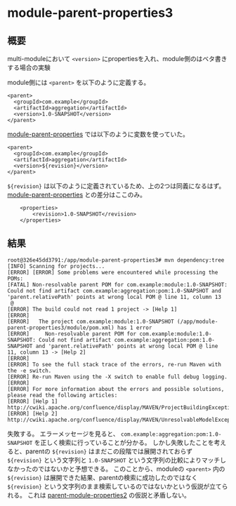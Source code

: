 # module-parent-properties3

## 概要
multi-moduleにおいて `<version>` にpropertiesを入れ、module側の<parent>はベタ書きする場合の実験

module側には `<parent>` を以下のように定義する。
```
<parent>
  <groupId>com.example</groupId>
  <artifactId>aggregation</artifactId>
  <version>1.0-SNAPSHOT</version>
</parent>
```

[module-parent-properties](../module-parent-properties) では以下のように変数を使っていた。

```
<parent>
  <groupId>com.example</groupId>
  <artifactId>aggregation</artifactId>
  <version>${revision}</version>
</parent>
```

`${revision}` は以下のように定義されているため、上の2つは同義になるはず。
[module-parent-properties](../module-parent-properties) との差分はここのみ。

```bigquery
    <properties>
        <revision>1.0-SNAPSHOT</revision>
    </properties>
```


## 結果

```
root@326e45dd3791:/app/module-parent-properties3# mvn dependency:tree
[INFO] Scanning for projects...
[ERROR] [ERROR] Some problems were encountered while processing the POMs:
[FATAL] Non-resolvable parent POM for com.example:module:1.0-SNAPSHOT: Could not find artifact com.example:aggregation:pom:1.0-SNAPSHOT and 'parent.relativePath' points at wrong local POM @ line 11, column 13
 @
[ERROR] The build could not read 1 project -> [Help 1]
[ERROR]
[ERROR]   The project com.example:module:1.0-SNAPSHOT (/app/module-parent-properties3/module/pom.xml) has 1 error
[ERROR]     Non-resolvable parent POM for com.example:module:1.0-SNAPSHOT: Could not find artifact com.example:aggregation:pom:1.0-SNAPSHOT and 'parent.relativePath' points at wrong local POM @ line 11, column 13 -> [Help 2]
[ERROR]
[ERROR] To see the full stack trace of the errors, re-run Maven with the -e switch.
[ERROR] Re-run Maven using the -X switch to enable full debug logging.
[ERROR]
[ERROR] For more information about the errors and possible solutions, please read the following articles:
[ERROR] [Help 1] http://cwiki.apache.org/confluence/display/MAVEN/ProjectBuildingException
[ERROR] [Help 2] http://cwiki.apache.org/confluence/display/MAVEN/UnresolvableModelException
```

失敗する。 エラーメッセージを見ると、 `com.example:aggregation:pom:1.0-SNAPSHOT` を正しく検索に行っていることが分かる。
しかし失敗したことを考えると、parentの `${revision}` はまだこの段階では展開されておらず `${revision}` という文字列と `1.0-SNAPSHOT` という文字列の比較によりマッチしなかったのではないかと予想できる。
このことから、moduleの `<parent>` 内の `${revision}` は展開できた結果、parentの検索に成功したのではなく `${revision}` という文字列のまま検索しているのではないかという仮説が立てられる。
これは [parent-module-properties2](../parent-module-properties2) の仮説と矛盾しない。
